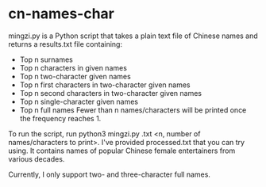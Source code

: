 # cn-names-char
mingzi.py is a Python script that takes a plain text file of Chinese names and returns a results.txt file containing:
- Top n surnames
- Top n characters in given names
- Top n two-character given names
- Top n first characters in two-character given names
- Top n second characters in two-character given names
- Top n single-character given names
- Top n full names
Fewer than n names/characters will be printed once the frequency reaches 1.

To run the script, run python3 mingzi.py <path to file of names>.txt <n, number of names/characters to print>. I've provided processed.txt that you can try using. It contains names of popular Chinese female entertainers from various decades.
  
Currently, I only support two- and three-character full names.
